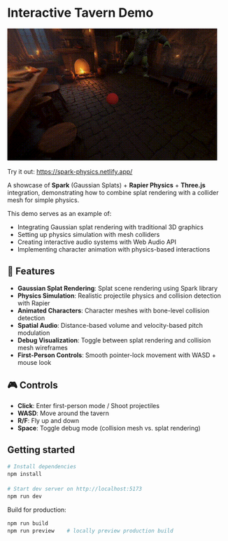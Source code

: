 # Interactive Tavern Demo

![Tavern Demo](tavern.gif)

Try it out: https://spark-physics.netlify.app/

A showcase of **Spark** (Gaussian Splats) + **Rapier Physics** + **Three.js** integration, demonstrating how to combine splat rendering with a collider mesh for simple physics.

This demo serves as an example of:
- Integrating Gaussian splat rendering with traditional 3D graphics
- Setting up physics simulation with mesh colliders
- Creating interactive audio systems with Web Audio API
- Implementing character animation with physics-based interactions

## 🌟 Features

* **Gaussian Splat Rendering**: Splat scene rendering using Spark library
* **Physics Simulation**: Realistic projectile physics and collision detection with Rapier
* **Animated Characters**: Character meshes with bone-level collision detection
* **Spatial Audio**: Distance-based volume and velocity-based pitch modulation
* **Debug Visualization**: Toggle between splat rendering and collision mesh wireframes
* **First-Person Controls**: Smooth pointer-lock movement with WASD + mouse look

## 🎮 Controls

* **Click**: Enter first-person mode / Shoot projectiles
* **WASD**: Move around the tavern
* **R/F**: Fly up and down
* **Space**: Toggle debug mode (collision mesh vs. splat rendering)


## Getting started

```bash
# Install dependencies
npm install

# Start dev server on http://localhost:5173
npm run dev
```

Build for production:

```bash
npm run build
npm run preview    # locally preview production build
``` 